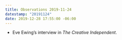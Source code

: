 ```yaml
---
title: Observations 2019-11-24
datestamp: "20191124"
date: 2019-12-28 17:55:00 -06:00
---
```


- Eve Ewing’s interview in *The Creative Independent*.
